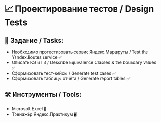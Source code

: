 # :chart_with_upwards_trend: Проектирование тестов / Design Tests

## :bookmark_tabs: Задание / Tasks:
- Необходимо протестировать сервис Яндекс.Маршруты / Test the Yandex.Routes service :white_check_mark: 
- Описать КЭ и ГЗ / Describe Equivalence Classes & the boundary values :white_check_mark:
- Сформировать тест-кейсы / Generate test cases :white_check_mark:
- Сформировать таблицы отчёта / Generate report tables :white_check_mark:

## :hammer_and_wrench: Инструменты / Tools:
- Microsoft Excel :briefcase:
- Тренажёр Яндекс.Практикум :desktop_computer:
